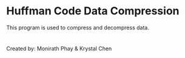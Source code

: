 # Huffman Code Data Compression
This program is used to compress and decompress data.
#
Created by: Monirath Phay & Krystal Chen
